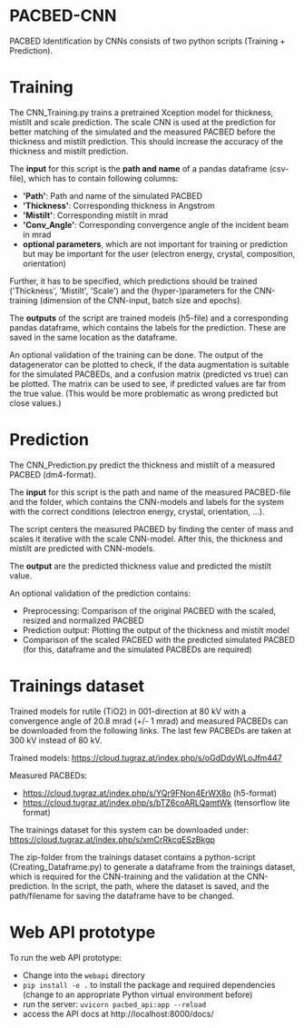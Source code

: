 # PACBED-CNN
PACBED Identification by CNNs consists of two python scripts (Training + Prediction).

# Training
The CNN_Training.py trains a pretrained Xception model for thickness, mistilt and scale prediction. The scale CNN is used at the prediction for better matching of the simulated and the measured PACBED before the thickness and mistilt prediction. This should increase the accuracy of the thickness and mistilt prediction.

The **input** for this script is the **path and name** of a pandas dataframe (csv-file), which has to contain following columns:
  - **'Path'**:        Path and name of the simulated PACBED
  - **'Thickness'**:   Corresponding thickness in Angstrom
  - **'Mistilt'**:     Corresponding mistilt in mrad
  - **'Conv_Angle'**:  Corresponding convergence angle of the incident beam in mrad
  - **optional parameters**, which are not important for training or prediction but may be important for the user (electron energy, crystal, composition, orientation)

Further, it has to be specified, which predictions should be trained ('Thickness', 'Mistilt', 'Scale') and the (hyper-)parameters for the CNN-training (dimension of the CNN-input, batch size and epochs).

The **outputs** of the script are trained models (h5-file) and a corresponding pandas dataframe, which contains the labels for the prediction. These are saved in the same location as the dataframe.

An optional validation of the training can be done. The output of the datagenerator can be plotted to check, if the data augmentation is suitable for the simulated PACBEDs, and a confusion matrix (predicted vs true) can be plotted. The matrix can be used to see, if predicted values are far from the true value. (This would be more problematic as wrong predicted but close values.)

# Prediction
The CNN_Prediction.py predict the thickness and mistilt of a measured PACBED (dm4-format).

The **input** for this script is the path and name of the measured PACBED-file and the folder, which contains the CNN-models and labels for the system with the correct conditions (electron energy, crystal, orientation, ...).

The script centers the measured PACBED by finding the center of mass and scales it iterative with the scale CNN-model. After this, the thickness and mistilt are predicted with CNN-models.

The **output** are the predicted thickness value and predicted the mistilt value.

An optional validation of the prediction contains:
  - Preprocessing: Comparison of the original PACBED with the scaled, resized and normalized PACBED
  - Prediction output: Plotting the output of the thickness and mistilt model
  - Comparison of the scaled PACBED with the predicted simulated PACBED (for this, dataframe and the simulated PACBEDs are required)

# Trainings dataset

Trained models for rutile (TiO2) in 001-direction at 80 kV with a convergence angle of 20.8 mrad (+/- 1 mrad) and measured PACBEDs can be downloaded from the following links. The last few PACBEDs are taken at 300 kV instead of 80 kV.

Trained models: https://cloud.tugraz.at/index.php/s/oGdDdyWLoJfm447

Measured PACBEDs: 
 - https://cloud.tugraz.at/index.php/s/YQr9FNon4ErWX8o (h5-format)
 - https://cloud.tugraz.at/index.php/s/bTZ6coARLQamtWk (tensorflow lite format)

The trainings dataset for this system can be downloaded under: https://cloud.tugraz.at/index.php/s/xmCrRkcqESzBkgp

The zip-folder from the trainings dataset contains a python-script (Creating_Dataframe.py) to generate a dataframe from the trainings dataset, which is required for the CNN-training and the validation at the CNN-prediction. In the script, the path, where the dataset is saved, and the path/filename for saving the dataframe have to be changed.

# Web API prototype

To run the web API prototype:

- Change into the `webapi` directory
- `pip install -e .` to install the package and required dependencies (change to an appropriate Python virtual environment before)
- run the server: `uvicorn pacbed_api:app --reload`
- access the API docs at http://localhost:8000/docs/
